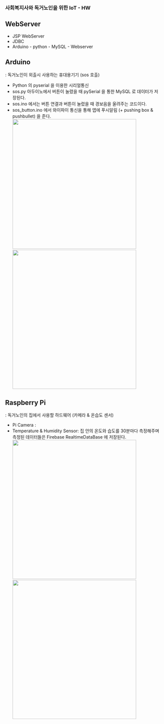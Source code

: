 ### 사회복지사와 독거노인을 위한 IoT - HW 

## WebServer
- JSP WebServer 
- JDBC
- Arduino - python - MySQL - Webserver 

## Arduino
: 독거노인이 외출시 사용하는 휴대용기기  (sos 호출)
- Python 의 pyserial 을 이용한 시리얼통신 
- sos.py 아두이노에서 버튼이 눌렸을 때 pySerial 을 통한 MySQL 로 데이터가 저장된다. 
- sos.ino 에서는 버튼 연결과 버튼이 눌렸을 때 경보음을 울려주는 코드이다. 
- sos_button.ino 에서 와이파이 통신을 통해 앱에 푸시알림 (+ pushing box & pushbullet) 을 준다.
<img src="https://user-images.githubusercontent.com/48972530/97693423-80297b80-1ae4-11eb-9ffd-e139cf720a66.PNG"  width="400" height="420"><img src="https://user-images.githubusercontent.com/48972530/97692639-5facf180-1ae3-11eb-9185-99711f0648ea.png"  width="400" height="450">

## Raspberry Pi
: 독거노인의 집에서 사용할 하드웨어 (카메라 & 온습도 센서) 
- Pi Camera : 
- Temperature & Humidity Sensor: 집 안의 온도와 습도를 30분마다 측정해주며 측정된 데이터들은 Firebase RealtimeDataBase 에 저장된다.
<img src="https://user-images.githubusercontent.com/48972530/97726519-a2d28900-1b12-11eb-9e46-60ee71333ccc.png"  width="400" height="450"><img src="https://user-images.githubusercontent.com/48972530/97727580-ed083a00-1b13-11eb-8087-94f67bb82191.png"  width="400" height="450">
